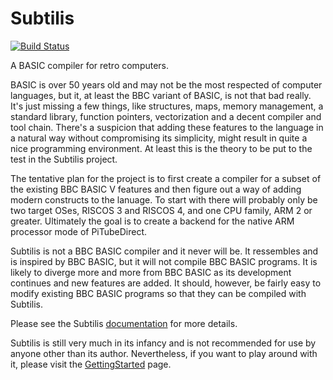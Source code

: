 # Subtilis

[![Build Status](https://travis-ci.org/markdryan/subtilis.svg?branch=master)](https://travis-ci.org/markdryan/subtilis)


A BASIC compiler for retro computers.

BASIC is over 50 years old and may not be the most respected of computer
languages, but it, at least the BBC variant of BASIC, is not that bad really.
It's just missing a few things, like structures, maps, memory management, a
standard library, function pointers, vectorization and a decent
compiler and tool chain.  There's a suspicion that adding these features to the
language in a natural way without compromising its simplicity, might result in
quite a nice programming environment.  At least this is the theory to be put to
the test in the Subtilis project.

The tentative plan for the project is to first create a compiler for a subset of
the existing BBC BASIC V features and then figure out a way of adding modern
constructs to the lanuage.  To start with there will probably only be two target
OSes, RISCOS 3 and RISCOS 4, and one CPU family, ARM 2 or greater.  Ultimately
the goal is to create a backend for the native ARM processor mode of PiTubeDirect.

Subtilis is not a BBC BASIC compiler and it never will be.  It ressembles and is
inspired by BBC BASIC, but it will not compile BBC BASIC programs.  It is likely
to diverge more and more from BBC BASIC as its development continues and new
features are added.  It should, however, be fairly easy to modify existing BBC
BASIC programs so that they can be compiled with Subtilis.

Please see the Subtilis [documentation](https://github.com/markdryan/subtilis/blob/master/docs/Subtilis.md) for more details.

Subtilis is still very much in its infancy and is not recommended for use by anyone
other than its author.  Nevertheless, if you want to play around with it, please visit
the [GettingStarted](https://github.com/markdryan/subtilis/blob/master/docs/GettingStarted.md) page.